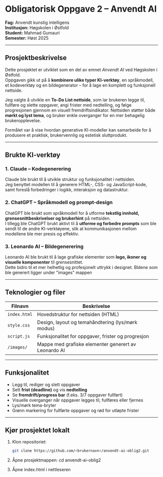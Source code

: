 # Obligatorisk Oppgave 2 – Anvendt AI  
**Fag:** Anvendt kunstig intelligens  
**Institusjon:** Høgskolen i Østfold  
**Student:** Mahmad Gumauri  
**Semester:** Høst 2025  

---

## Prosjektbeskrivelse
Dette prosjektet er utviklet som en del av emnet *Anvendt AI* ved Høgskolen i Østfold.  
Oppgaven gikk ut på å **kombinere ulike typer KI-verktøy**, en språkmodell, et kodeverktøy og en bildegenerator – for å lage en komplett og funksjonell nettside.

Jeg valgte å utvikle en **To-Do List nettside**, som lar brukeren legge til, fullføre og slette oppgaver, angi frister med nedtelling, og følge progresjonen gjennom en visuell fremdriftsindikator. Nettsiden støtter både **mørkt og lyst tema**, og bruker enkle overganger for en mer behagelig brukeropplevelse.

Formålet var å vise hvordan generative KI-modeller kan samarbeide for å produsere et praktisk, brukervennlig og estetisk sluttprodukt.

---

## Brukte KI-verktøy

### 1. **Claude – Kodegenerering**
Claude ble brukt til å utvikle struktur og funksjonalitet i nettsiden.  
Jeg benyttet modellen til å generere HTML-, CSS- og JavaScript-kode, samt foreslå forbedringer i logikk, interaksjon og datastruktur.

### 2. **ChatGPT – Språkmodell og prompt-design**
ChatGPT ble brukt som språkmodell for å utforme **tekstlig innhold, grensesnittbeskrivelser og brukerhint** på nettsiden.  
I tillegg ble ChatGPT brukt aktivt til å **utforme og forbedre prompts** som ble sendt til de andre KI-verktøyene, slik at kommunikasjonen mellom modellene ble mer presis og effektiv.

### 3. **Leonardo AI – Bildegenerering**
Leonardo AI ble brukt til å lage grafiske elementer som **logo, ikoner og visuelle komponenter** til grensesnittet.  
Dette bidro til et mer helhetlig og profesjonelt uttrykk i designet. Bldene som ble generert ligger under "images" mappen

---

## Teknologier og filer

| Filnavn | Beskrivelse |
|----------|--------------|
| `index.html` | Hovedstruktur for nettsiden (HTML) |
| `style.css` | Design, layout og temahåndtering (lys/mørk modus) |
| `script.js` | Funksjonalitet for oppgaver, frister og progresjon |
| `/images/` | Mappe med grafiske elementer generert av Leonardo AI |

---

## Funksjonalitet
- Legg til, rediger og slett oppgaver  
- Sett **frist (deadline)** og vis **nedtelling**  
- Se **fremdrift/progress bar** (f.eks. 3/7 oppgaver fullført)  
- Visuelle overganger når oppgaver legges til, fullføres eller fjernes  
- Lys/mørk tema-bryter  
- Grønn markering for fullførte oppgaver og rød for utløpte frister  

---

## Kjør prosjektet lokalt
1. Klon repositoriet:
   ```bash
   git clone https://github.com/<brukernavn>/anvendt-ai-oblig2.git
2. Åpne prosjektmappen: cd anvendt-ai-oblig2

3. Åpne index.html i nettleseren
